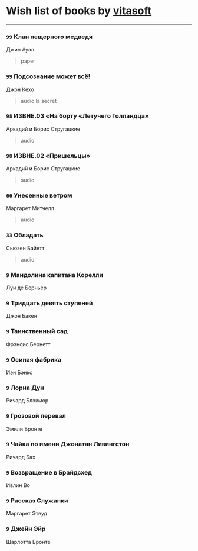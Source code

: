 # Wish list of books by [vitasoft](http://vk.com/id47446642)
---

### `99` Клан пещерного медведя
Джин Ауэл
> paper

### `99` Подсознание может всё!
Джон Кехо
> audio
> la secret

### `98` ИЗВНЕ.03 «На борту «Летучего Голландца»
Аркадий и Борис Стругацкие
> audio

### `98` ИЗВНЕ.02 «Пришельцы»
Аркадий и Борис Стругацкие
> audio

### `66` Унесенные ветром
Маргарет Митчелл
> audio

### `33` Обладать
Сьюзен Байетт
> audio

### `9` Мандолина капитана Корелли
Луи де Берньер

### `9` Тридцать девять ступеней
Джон Бакен

### `9` Таинственный сад
Фрэнсис Бернетт

### `9` Осиная фабрика
Иэн Бэнкс

### `9` Лорна Дун
Ричард Блэкмор

### `9` Грозовой перевал
Эмили Бронте

### `9` Чайка по имени Джонатан Ливингстон
Ричард Бах

### `9` Возвращение в Брайдсхед
Ивлин Во

### `9` Рассказ Служанки
Маргарет Этвуд

### `9` Джейн Эйр
Шарлотта Бронте

